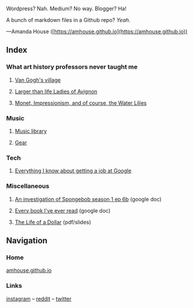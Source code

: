 
Wordpress? Nah. Medium? No way. Blogger? Ha!

A bunch of markdown files in a Github repo? _Yeah._

—Amanda House ([https://amhouse.github.io](https://amhouse.github.io))

## Index

### What art history professors never taught me

1. [Van Gogh's village](https://amhouse.github.io/blog/van-gogh-village)

1. [Larger than life Ladies of Avignon](https://amhouse.github.io/blog/larger-than-life)

1. [Monet, Impressionism, and of course, the Water Lilies](https://amhouse.github.io/blog/monet)

### Music

1. [Music library](https://amhouse.github.io/blog/music)

1. [Gear](https://amhouse.github.io/blog/gear)

### Tech

1. [Everything I know about getting a job at Google](https://amhouse.github.io/blog/google)

### Miscellaneous

1. [An investigation of Spongebob season 1 ep 6b](https://docs.google.com/document/d/1EBtG8ugtAh3B8oFn2rB7algNjrXCWqE0MJLQQSH-NVs) (google doc)

1. [Every book I've ever read](https://docs.google.com/document/d/1eQ9hPaqbfUA5UgXt6gHnRE4HF3iGdO73AgbOyl3K_uc) (google doc)

1. [The Life of a Dollar](https://amhouse.github.io/blog/The%20Life%20of%20a%20Dollar.pdf) (pdf/slides)

## Navigation

### Home

[amhouse.github.io](https://amhouse.github.io)

### Links

<a target="_blank" href="https://instagram.com/henryandamanda">instagram</a> – <a target="_blank" href="https://old.reddit.com/user/atleasttheresmusic/submitted/?sort=top">reddit</a> – <a target="_blank" href="https://twitter.com/a4ahouse">twitter</a>
